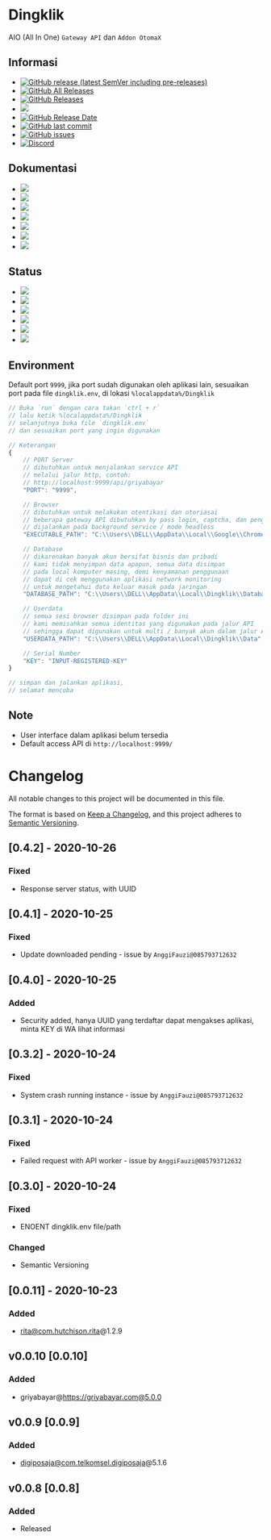 # Dingklik

AIO (All In One) `Gateway API` dan `Addon OtomaX`

## Informasi

-   [![GitHub release (latest SemVer including pre-releases)](https://img.shields.io/github/v/release/ndiing/dingklik?include_prereleases)](https://github.com/ndiing/dingklik/releases/latest)
-   [![GitHub All Releases](https://img.shields.io/github/downloads/ndiing/dingklik/total)](https://github.com/ndiing/dingklik/releases/latest)
-   [![GitHub Releases](https://img.shields.io/github/downloads/ndiing/dingklik/latest/total)](https://github.com/ndiing/dingklik/releases/latest)
-   [![](https://img.shields.io/badge/readme-changelog-blue)](https://github.com/ndiing/dingklik/blob/main/CHANGELOG.md)
-   [![GitHub Release Date](https://img.shields.io/github/release-date/ndiing/dingklik)](https://github.com/ndiing/dingklik/releases/latest)
-   [![GitHub last commit](https://img.shields.io/github/last-commit/ndiing/dingklik)](https://github.com/ndiing/dingklik/releases/latest)
-   [![GitHub issues](https://img.shields.io/github/issues/ndiing/dingklik)](https://github.com/ndiing/dingklik/issues/new/choose)
-   [![Discord](https://img.shields.io/discord/769894286484832288)](https://discord.gg/8BsAv5b)

## Dokumentasi

-   [![](https://img.shields.io/badge/dokumentasi-digiposaja@com.telkomsel.digiposaja@5.1.6-brightgreen)](https://github.com/ndiing/dingklik/blob/main/private/api/digiposaja/README.md)
-   [![](https://img.shields.io/badge/dokumentasi-griyabayar@https://griyabayar.com@5.0.0-brightgreen)](https://github.com/ndiing/dingklik/blob/main/private/api/griyabayar/README.md)
-   [![](https://img.shields.io/badge/dokumentasi-rita@com.hutchison.rita@1.2.9-brightgreen)](https://github.com/ndiing/dingklik/blob/main/private/api/rita/README.md)
-   [![](https://img.shields.io/badge/dokumentasi-sris@https://sris.smartfren.com@1.2.42-yellow)](https://github.com/ndiing/dingklik/blob/main/private/api/sris/README.md)
-   [![](https://img.shields.io/badge/dokumentasi-sidompul@com.toko.xl@2.2.5-blueviolet)](https://github.com/ndiing/dingklik/blob/main/private/api/sidompul/README.md)
-   [![](https://img.shields.io/badge/dokumentasi-myim3@https://myim3.indosatooredoo.com@latest-blue)](https://github.com/ndiing/dingklik/blob/main/private/api/myim3/README.md)
-   [![](https://img.shields.io/badge/dokumentasi-whatsapp@https://web.whatsapp.com@2.2043.8-blue)](https://github.com/ndiing/dingklik/blob/main/private/api/whatsapp/README.md)


## Status

-   [![](https://img.shields.io/badge/status-dikerjakan-yellow)](https://github.com/ndiing/dingklik/issues/new/choose)
-   [![](https://img.shields.io/badge/status-segera-blueviolet)](https://github.com/ndiing/dingklik/issues/new/choose)
-   [![](https://img.shields.io/badge/status-rilis-brightgreen)](https://github.com/ndiing/dingklik/issues/new/choose)
-   [![](https://img.shields.io/badge/status-dijadwalkan-blue)](https://github.com/ndiing/dingklik/issues/new/choose)
-   [![](https://img.shields.io/badge/status-perbaikan-red)](https://github.com/ndiing/dingklik/issues/new/choose)
-   [![](https://img.shields.io/badge/status-kadaluarsa-lightgrey)](https://github.com/ndiing/dingklik/issues/new/choose)

## Environment

Default port `9999`, jika port sudah digunakan oleh aplikasi lain,
sesuaikan port pada file `dingklik.env`, di lokasi `%localappdata%/Dingklik`

```js
// Buka `run` dengan cara takan `ctrl + r`
// lalu ketik %localappdata%/Dingklik
// selanjutnya buka file `dingklik.env`
// dan sesuaikan port yang ingin digunakan

// Keterangan
{
    // PORT Server
    // dibutuhkan untuk menjalankan service API
    // melalui jalur http, contoh:
    // http://localhost:9999/api/griyabayar
    "PORT": "9999",

    // Browser
    // dibutuhkan untuk melakukan otentikasi dan otoriasai
    // beberapa gateway API dibutuhkan by pass login, captcha, dan pengaturan sesi
    // dijalankan pada background service / mode headless
    "EXECUTABLE_PATH": "C:\\Users\\DELL\\AppData\\Local\\Google\\Chrome\\Application\\chrome.exe",

    // Database
    // dikarenakan banyak akun bersifat bisnis dan pribadi
    // kami tidak menyimpan data apapun, semua data disimpan
    // pada local komputer masing, demi kenyamanan penggunaan
    // dapat di cek menggunakan aplikasi network monitoring
    // untuk mengetahui data keluar masuk pada jaringan
    "DATABASE_PATH": "C:\\Users\\DELL\\AppData\\Local\\Dingklik\\Database",

    // Userdata
    // semua sesi browser disimpan pada folder ini
    // kami memisahkan semua identitas yang digunakan pada jalur API
    // sehingga dapat digunakan untuk multi / banyak akun dalam jalur API
    "USERDATA_PATH": "C:\\Users\\DELL\\AppData\\Local\\Dingklik\\Data",

    // Serial Number
    "KEY": "INPUT-REGISTERED-KEY"
}

// simpan dan jalankan aplikasi,
// selamat mencoba
```

## Note

-   User interface dalam aplikasi belum tersedia
-   Default access API di `http://localhost:9999/`

# Changelog

All notable changes to this project will be documented in this file.

The format is based on [Keep a Changelog](https://keepachangelog.com/en/1.0.0/),
and this project adheres to [Semantic Versioning](https://semver.org/spec/v2.0.0.html).

<!-- ## [Unreleased] -->

## [0.4.2] - 2020-10-26

### Fixed

-   Response server status, with UUID

## [0.4.1] - 2020-10-25

### Fixed

-   Update downloaded pending - issue by `AnggiFauzi@085793712632`

## [0.4.0] - 2020-10-25

### Added

-   Security added, hanya UUID yang terdaftar dapat mengakses aplikasi, minta KEY di WA lihat informasi

## [0.3.2] - 2020-10-24

### Fixed

-   System crash running instance - issue by `AnggiFauzi@085793712632`

## [0.3.1] - 2020-10-24

### Fixed

-   Failed request with API worker - issue by `AnggiFauzi@085793712632`

## [0.3.0] - 2020-10-24

### Fixed

-   ENOENT dingklik.env file/path

### Changed

-   Semantic Versioning

## [0.0.11] - 2020-10-23

### Added

-   rita@com.hutchison.rita@1.2.9

## v0.0.10 [0.0.10]

### Added

-   griyabayar@https://griyabayar.com@5.0.0

## v0.0.9 [0.0.9]

### Added

-   digiposaja@com.telkomsel.digiposaja@5.1.6

## v0.0.8 [0.0.8]

### Added

-   Released
